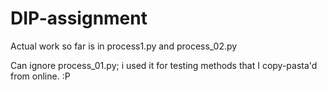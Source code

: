 # DIP-assignment

Actual work so far is in process1.py and process_02.py

Can ignore process_01.py; i used it for testing methods that I copy-pasta'd from online. :P 

